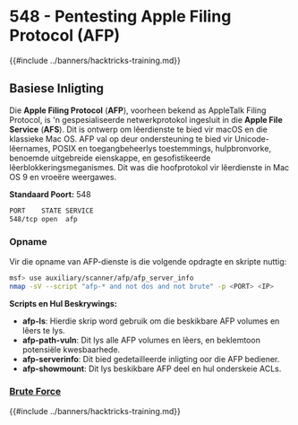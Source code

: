 # 548 - Pentesting Apple Filing Protocol (AFP)

{{#include ../banners/hacktricks-training.md}}

## Basiese Inligting

Die **Apple Filing Protocol** (**AFP**), voorheen bekend as AppleTalk Filing Protocol, is 'n gespesialiseerde netwerkprotokol ingesluit in die **Apple File Service** (**AFS**). Dit is ontwerp om lêerdienste te bied vir macOS en die klassieke Mac OS. AFP val op deur ondersteuning te bied vir Unicode-lêernames, POSIX en toegangbeheerlys toestemmings, hulpbronvorke, benoemde uitgebreide eienskappe, en gesofistikeerde lêerblokkeringsmeganismes. Dit was die hoofprotokol vir lêerdienste in Mac OS 9 en vroeëre weergawes.

**Standaard Poort:** 548
```bash
PORT    STATE SERVICE
548/tcp open  afp
```
### **Opname**

Vir die opname van AFP-dienste is die volgende opdragte en skripte nuttig:
```bash
msf> use auxiliary/scanner/afp/afp_server_info
nmap -sV --script "afp-* and not dos and not brute" -p <PORT> <IP>
```
**Scripts en Hul Beskrywings:**

- **afp-ls**: Hierdie skrip word gebruik om die beskikbare AFP volumes en lêers te lys.
- **afp-path-vuln**: Dit lys alle AFP volumes en lêers, en beklemtoon potensiële kwesbaarhede.
- **afp-serverinfo**: Dit bied gedetailleerde inligting oor die AFP bediener.
- **afp-showmount**: Dit lys beskikbare AFP deel en hul onderskeie ACLs.

### [**Brute Force**](../generic-hacking/brute-force.md#afp)

{{#include ../banners/hacktricks-training.md}}
